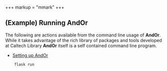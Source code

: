+++
markup = "mmark"
+++


## (Example) Running **AndOr**

The following are actions available from
the command line usage of **AndOr**. While
it takes advantage of the rich library of
packages and tools developed at Caltech Library 
**AndOr** itself is a self contained command
line program.

+ [Setting up AndOr](../install.html)

```
    flask run
```

